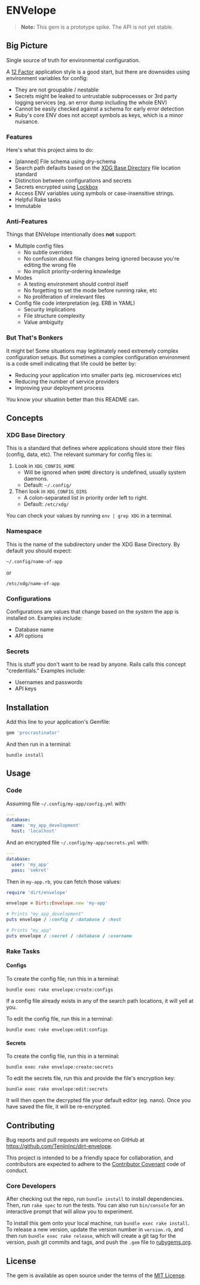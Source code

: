 # ENVelope

> **Note:** This gem is a prototype spike. The API is not yet stable.

## Big Picture

Single source of truth for environmental configuration.

A [12 Factor](http://12factor.net/config) application style is a good start, but there are downsides using environment
variables for config:

* They are not groupable / nestable
* Secrets might be leaked to untrustable subprocesses or 3rd party logging services (eg. an error dump including the
  whole ENV)
* Cannot be easily checked against a schema for early error detection
* Ruby's core ENV does not accept symbols as keys, which is a minor nuisance.

### Features

Here's what this project aims to do:

* [planned] File schema using dry-schema
* Search path defaults based on
  the [XDG Base Directory](https://en.wikipedia.org/wiki/Freedesktop.org#Base_Directory_Specification)
  file location standard
* Distinction between configurations and secrets
* Secrets encrypted using [Lockbox](https://github.com/ankane/lockbox)
* Access ENV variables using symbols or case-insensitive strings.
* Helpful Rake tasks
* Immutable

### Anti-Features

Things that ENVelope intentionally does **not** support:

* Multiple config files
    * No subtle overrides
    * No confusion about file changes being ignored because you're editing the wrong file
    * No implicit priority-ordering knowledge
* Modes
    * A testing environment should control itself
    * No forgetting to set the mode before running rake, etc
    * No proliferation of irrelevant files
* Config file code interpretation (eg. ERB in YAML)
    * Security implications
    * File structure complexity
    * Value ambiguity

### But That's Bonkers

It might be! Some situations may legitimately need extremely complex configuration setups. But sometimes a complex
configuration environment is a code smell indicating that life could be better by:

* Reducing your application into smaller parts (eg. microservices etc)
* Reducing the number of service providers
* Improving your deployment process

You know your situation better than this README can.

## Concepts

### XDG Base Directory

This is a standard that defines where applications should store their files (config, data, etc). The relevant summary
for config files is:

1. Look in `XDG_CONFIG_HOME`
    - Will be ignored when `$HOME` directory is undefined, usually system daemons.
    - Default: `~/.config/`
2. Then look in `XDG_CONFIG_DIRS`
    - A colon-separated list in priority order left to right.
    - Default: `/etc/xdg/`

You can check your values by running `env | grep XDG` in a terminal.

### Namespace

This is the name of the subdirectory under the XDG Base Directory. By default you should expect:

`~/.config/name-of-app`

or

`/etc/xdg/name-of-app`

### Configurations

Configurations are values that change based on the *system* the app is installed on. Examples include:

* Database name
* API options

### Secrets

This is stuff you don't want to be read by anyone. Rails calls this concept "credentials." Examples include:

* Usernames and passwords
* API keys

## Installation

Add this line to your application's Gemfile:

```ruby
gem 'procrastinator'
```

And then run in a terminal:

    bundle install

## Usage

### Code

Assuming file `~/.config/my-app/config.yml` with:

```yml
---
database:
  name: 'my_app_development'
  host: 'localhost'
```

And an encrypted file `~/.config/my-app/secrets.yml` with:

```yml
---
database:
  user: 'my_app'
  pass: 'sekret'
```

Then in `my-app.rb`, you can fetch those values:

```ruby
require 'dirt/envelope'

envelope = Dirt::Envelope.new 'my-app'

# Prints "my_app_development" 
puts envelope / :config / :database / :host

# Prints "my_app" 
puts envelope / :secret / :database / :username
```

### Rake Tasks

#### Configs

To create the config file, run this in a terminal:

    bundle exec rake envelope:create:configs

If a config file already exists in any of the search path locations, it will yell at you.

To edit the config file, run this in a terminal:

    bundle exec rake envelope:edit:configs

#### Secrets

To create the config file, run this in a terminal:

    bundle exec rake envelope:create:secrets

To edit the secrets file, run this and provide the file's encryption key:

    bundle exec rake envelope:edit:secrets

It will then open the decrypted file your default editor (eg. nano). Once you have saved the file, it will be
re-encrypted.

## Contributing

Bug reports and pull requests are welcome on GitHub at https://github.com/TenjinInc/dirt-envelope.

This project is intended to be a friendly space for collaboration, and contributors are expected to adhere to the
[Contributor Covenant](http://contributor-covenant.org) code of conduct.

### Core Developers

After checking out the repo, run `bundle install` to install dependencies. Then, run `rake spec` to run the tests. You
can also run `bin/console` for an interactive prompt that will allow you to experiment.

To install this gem onto your local machine, run `bundle exec rake install`. To release a new version, update the
version number in `version.rb`, and then run `bundle exec rake release`, which will create a git tag for the version,
push git commits and tags, and push the `.gem` file to [rubygems.org](https://rubygems.org).

## License

The gem is available as open source under the terms of the [MIT License](http://opensource.org/licenses/MIT).

